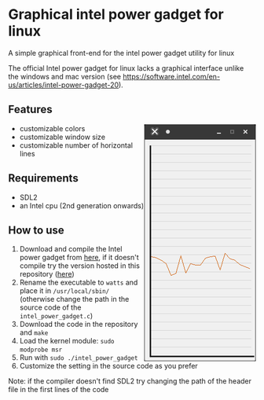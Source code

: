 # Graphical intel power gadget for linux
A simple graphical front-end for the intel power gadget utility for linux

The official Intel power gadget for linux lacks a graphical interface unlike the windows and mac version (see <https://software.intel.com/en-us/articles/intel-power-gadget-20>).

## Features

<img align="right" width="227" height="482" src="https://raw.githubusercontent.com/lorenzoiuri/Graphical-intel-power-gadget-for-linux/master/res/linux1.png">

* customizable colors
* customizable window size
* customizable number of horizontal lines

<!--
<img align="left" width="302" height="632" src="https://raw.githubusercontent.com/lorenzoiuri/Graphical-intel-power-gadget-for-linux/master/res/linux2.png">
-->


## Requirements
* SDL2
* an Intel cpu (2nd generation onwards)

## How to use
1. Download and compile the Intel power gadget from [here](https://software.intel.com/en-us/articles/intel-power-gadget-20), if it doesn't compile try the version hosted in this repository ([here](https://github.com/lorenzoiuri/Graphical-intel-power-gadget-for-linux/raw/master/intel_own_gadget.tar.gz))
2. Rename the executable to `watts` and place it in `/usr/local/sbin/` (otherwise change the path in the source code of the `intel_power_gadget.c`)
3. Download the code in the repository and `make`
4. Load the kernel module: `sudo modprobe msr`
5. Run with `sudo ./intel_power_gadget`
6. Customize the setting in the source code as you prefer

Note: if the compiler doesn't find SDL2 try changing the path of the header file in the first lines of the code
